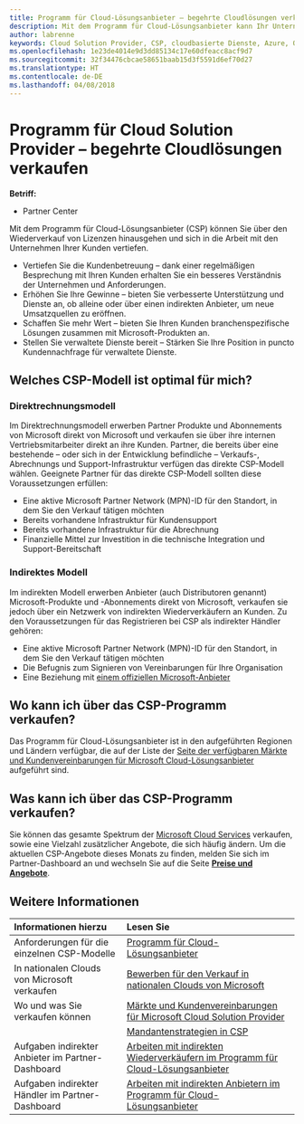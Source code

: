 ```yaml
---
title: Programm für Cloud-Lösungsanbieter – begehrte Cloudlösungen verkaufen | Partner Center
description: Mit dem Programm für Cloud-Lösungsanbieter kann Ihr Unternehmen mit neuem Expertenwissen und neuem Kunden wachsen.
author: labrenne
keywords: Cloud Solution Provider, CSP, cloudbasierte Dienste, Azure, Office365, Dynamics, CSP-Partner im CSP, direkte Partner, direkter CSP-Partner, indirekter CSP-Händler, direkter CSP, indirekter CSP, direktes Modell, indirektes Modell, indirekter Händler, indirekter Anbieter, Anbieter, Verteiler, Cloud Solution Provider-Programm
ms.openlocfilehash: 1e23de4014e9d3dd85134c17e60dfeacc8acf9d7
ms.sourcegitcommit: 32f34476cbcae58651baab15d3f5591d6ef70d27
ms.translationtype: HT
ms.contentlocale: de-DE
ms.lasthandoff: 04/08/2018
---
```

# <a name="cloud-solution-provider-program---selling-in-demand-cloud-solutions"></a>Programm für Cloud Solution Provider – begehrte Cloudlösungen verkaufen 

**Betriff:**

-  Partner Center

Mit dem Programm für Cloud-Lösungsanbieter (CSP) können Sie über den Wiederverkauf von Lizenzen hinausgehen und sich in die Arbeit mit den Unternehmen Ihrer Kunden vertiefen.
 
- Vertiefen Sie die Kundenbetreuung – dank einer regelmäßigen Besprechung mit Ihren Kunden erhalten Sie ein besseres Verständnis der Unternehmen und Anforderungen.
- Erhöhen Sie Ihre Gewinne – bieten Sie verbesserte Unterstützung und Dienste an, ob alleine oder über einen indirekten Anbieter, um neue Umsatzquellen zu eröffnen.  
- Schaffen Sie mehr Wert – bieten Sie Ihren Kunden branchenspezifische Lösungen zusammen mit Microsoft-Produkten an.
- Stellen Sie verwaltete Dienste bereit – Stärken Sie Ihre Position in puncto Kundennachfrage für verwaltete Dienste. 

## <a name="which-csp-model-is-best-for-me"></a>Welches CSP-Modell ist optimal für mich?

### <a name="direct-bill-model"></a>Direktrechnungsmodell

 Im Direktrechnungsmodell erwerben Partner Produkte und Abonnements von Microsoft direkt von Microsoft und verkaufen sie über ihre internen Vertriebsmitarbeiter direkt an ihre Kunden. Partner, die bereits über eine bestehende – oder sich in der Entwicklung befindliche – Verkaufs-, Abrechnungs und Support-Infrastruktur verfügen das direkte CSP-Modell wählen. Geeignete Partner für das direkte CSP-Modell sollten diese Voraussetzungen erfüllen:
- Eine aktive Microsoft Partner Network (MPN)-ID für den Standort, in dem Sie den Verkauf tätigen möchten
- Bereits vorhandene Infrastruktur für Kundensupport
- Bereits vorhandene Infrastruktur für die Abrechnung
- Finanzielle Mittel zur Investition in die technische Integration und Support-Bereitschaft


### <a name="indirect-model"></a>Indirektes Modell

Im indirekten Modell erwerben Anbieter (auch Distributoren genannt) Microsoft-Produkte und -Abonnements direkt von Microsoft, verkaufen sie jedoch über ein Netzwerk von indirekten Wiederverkäufern an Kunden. Zu den Voraussetzungen für das Registrieren bei CSP als indirekter Händler gehören:

- Eine aktive Microsoft Partner Network (MPN)-ID für den Standort, in dem Sie den Verkauf tätigen möchten
-  Die Befugnis zum Signieren von Vereinbarungen für Ihre Organisation
- Eine Beziehung mit [einem offiziellen Microsoft-Anbieter](https://partnercenter.microsoft.com/partner/find-a-provider)


## <a name="where-can-i-sell-through-the-csp-program"></a>Wo kann ich über das CSP-Programm verkaufen?

Das Programm für Cloud-Lösungsanbieter ist in den aufgeführten Regionen und Ländern verfügbar, die auf der Liste der [Seite der verfügbaren Märkte und Kundenvereinbarungen für Microsoft Cloud-Lösungsanbieter](agreements.md) aufgeführt sind.  

## <a name="what-can-i-sell-through-the-csp-program"></a>Was kann ich über das CSP-Programm verkaufen?

Sie können das gesamte Spektrum der [Microsoft Cloud Services](https://partner.microsoft.com/cloud-solution-provider/products-and-services) verkaufen, sowie eine Vielzahl zusätzlicher Angebote, die sich häufig ändern. Um die aktuellen CSP-Angebote dieses Monats zu finden, melden Sie sich im Partner-Dashboard an und wechseln Sie auf die Seite [**Preise und Angebote**](https://partnercenter.microsoft.com/pcv/sales).

## <a name="see-also"></a>Weitere Informationen 


|**Informationen hierzu**   |**Lesen Sie**   |
|:---------------------------|:--------------------|
|Anforderungen für die einzelnen CSP-Modelle   | [Programm für Cloud-Lösungsanbieter](https://partnercenter.microsoft.com/partner/cloud-solution-provider)|
|In nationalen Clouds von Microsoft verkaufen   | [Bewerben für den Verkauf in nationalen Clouds von Microsoft](csp-national-clouds-overview.md)|
|Wo und was Sie verkaufen können   |[Märkte und Kundenvereinbarungen für Microsoft Cloud Solution Provider](agreements.md)|
|  | [Mandantenstrategien in CSP](regional-authorization-overview.md)
|Aufgaben indirekter Anbieter im Partner-Dashboard  |[Arbeiten mit indirekten Wiederverkäufern im Programm für Cloud-Lösungsanbieter](indirect-provider-tasks-in-partner-center.md)|
|Aufgaben indirekter Händler im Partner-Dashboard   |[Arbeiten mit indirekten Anbietern im Programm für Cloud-Lösungsanbieter](indirect-reseller-tasks-in-partner-center.md)|
